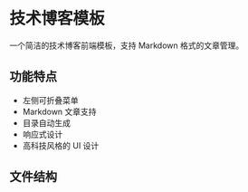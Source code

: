 # 技术博客模板

一个简洁的技术博客前端模板，支持 Markdown 格式的文章管理。

## 功能特点

- 左侧可折叠菜单
- Markdown 文章支持
- 目录自动生成
- 响应式设计
- 高科技风格的 UI 设计

## 文件结构 